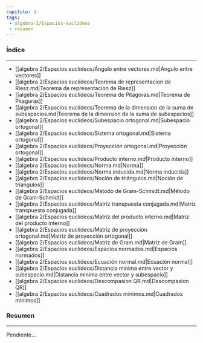 ```yaml
---
capitulo: 3
tags: 
 - algebra-2/Espacios-euclídeos
 - resumen
---
```

### Índice 
---
* [[algebra 2/Espacios euclídeos/Ángulo entre vectores.md|Ángulo entre vectores]]
* [[algebra 2/Espacios euclídeos/Teorema de representacion de Riesz.md|Teorema de representacion de Riesz]]
* [[algebra 2/Espacios euclídeos/Teorema de Pitagoras.md|Teorema de Pitagoras]]
* [[algebra 2/Espacios euclídeos/Teorema de la dimension de la suma de subespacios.md|Teorema de la dimension de la suma de subespacios]]
* [[algebra 2/Espacios euclídeos/Subespacio ortogonal.md|Subespacio ortogonal]]
* [[algebra 2/Espacios euclídeos/Sistema ortogonal.md|Sistema ortogonal]]
* [[algebra 2/Espacios euclídeos/Proyección ortogonal.md|Proyección ortogonal]]
* [[algebra 2/Espacios euclídeos/Producto interno.md|Producto interno]]
* [[algebra 2/Espacios euclídeos/Norma.md|Norma]]
* [[algebra 2/Espacios euclídeos/Norma inducida.md|Norma inducida]]
* [[algebra 2/Espacios euclídeos/Noción de triángulos.md|Noción de triángulos]]
* [[algebra 2/Espacios euclídeos/Método de Gram-Schmidt.md|Método de Gram-Schmidt]]
* [[algebra 2/Espacios euclídeos/Matriz transpuesta conjugada.md|Matriz transpuesta conjugada]]
* [[algebra 2/Espacios euclídeos/Matriz del producto interno.md|Matriz del producto interno]]
* [[algebra 2/Espacios euclídeos/Matriz de proyección ortogonal.md|Matriz de proyección ortogonal]]
* [[algebra 2/Espacios euclídeos/Matriz de Gram.md|Matriz de Gram]]
* [[algebra 2/Espacios euclídeos/Espacios normados.md|Espacios normados]]
* [[algebra 2/Espacios euclídeos/Ecuación normal.md|Ecuación normal]]
* [[algebra 2/Espacios euclídeos/Distancia minima entre vector y subespacio.md|Distancia minima entre vector y subespacio]]
* [[algebra 2/Espacios euclídeos/Descompasion QR.md|Descompasion QR]]
* [[algebra 2/Espacios euclídeos/Cuadrados minimos.md|Cuadrados minimos]]

### Resumen
---
Pendiente...